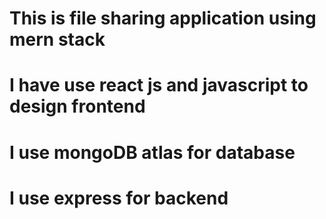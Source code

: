 # This is file sharing application using mern stack
# I have use react js and javascript to design frontend
# I use mongoDB atlas for database
# I use express for backend

